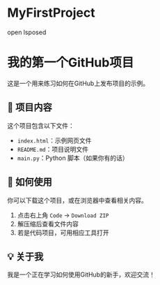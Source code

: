 # MyFirstProject
open lsposed
# 我的第一个GitHub项目

这是一个用来练习如何在GitHub上发布项目的示例。

## 📁 项目内容

这个项目包含以下文件：

- `index.html`：示例网页文件  
- `README.md`：项目说明文件  
- `main.py`：Python 脚本（如果你有的话）

## 🚀 如何使用

你可以下载这个项目，或在浏览器中查看相关内容。

1. 点击右上角 `Code` → `Download ZIP`
2. 解压缩后查看文件内容
3. 若是代码项目，可用相应工具打开

## 💡 关于我

我是一个正在学习如何使用GitHub的新手，欢迎交流！

